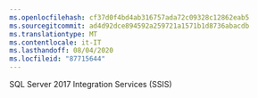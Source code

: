 ```yaml
---
ms.openlocfilehash: cf37d0f4bd4ab316757ada72c09328c12862eab5
ms.sourcegitcommit: ad4d92dce894592a259721a1571b1d8736abacdb
ms.translationtype: MT
ms.contentlocale: it-IT
ms.lasthandoff: 08/04/2020
ms.locfileid: "87715644"
---
```

 SQL Server 2017 Integration Services (SSIS) 